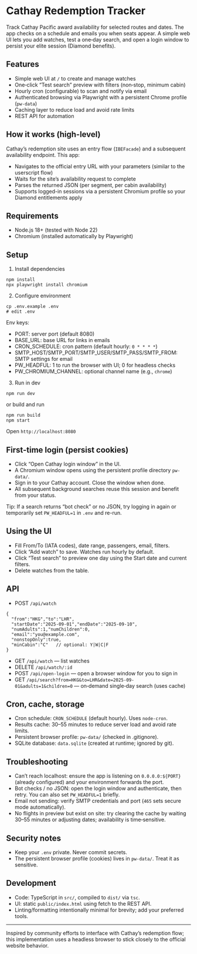 # Cathay Redemption Tracker

Track Cathay Pacific award availability for selected routes and dates. The app checks on a schedule and emails you when seats appear. A simple web UI lets you add watches, test a one‑day search, and open a login window to persist your elite session (Diamond benefits).

## Features

- Simple web UI at `/` to create and manage watches
- One‑click “Test search” preview with filters (non‑stop, minimum cabin)
- Hourly cron (configurable) to scan and notify via email
- Authenticated browsing via Playwright with a persistent Chrome profile (`pw-data`)
- Caching layer to reduce load and avoid rate limits
- REST API for automation

## How it works (high-level)

Cathay’s redemption site uses an entry flow (`IBEFacade`) and a subsequent availability endpoint. This app:
- Navigates to the official entry URL with your parameters (similar to the userscript flow)
- Waits for the site’s availability request to complete
- Parses the returned JSON (per segment, per cabin availability)
- Supports logged-in sessions via a persistent Chromium profile so your Diamond entitlements apply

## Requirements

- Node.js 18+ (tested with Node 22)
- Chromium (installed automatically by Playwright)

## Setup

1) Install dependencies

```
npm install
npx playwright install chromium
```

2) Configure environment

```
cp .env.example .env
# edit .env
```

Env keys:
- PORT: server port (default 8080)
- BASE_URL: base URL for links in emails
- CRON_SCHEDULE: cron pattern (default hourly: `0 * * * *`)
- SMTP_HOST/SMTP_PORT/SMTP_USER/SMTP_PASS/SMTP_FROM: SMTP settings for email
- PW_HEADFUL: 1 to run the browser with UI; 0 for headless checks
- PW_CHROMIUM_CHANNEL: optional channel name (e.g., `chrome`)

3) Run in dev

```
npm run dev
```

or build and run

```
npm run build
npm start
```

Open `http://localhost:8080`

## First-time login (persist cookies)

- Click “Open Cathay login window” in the UI.
- A Chromium window opens using the persistent profile directory `pw-data/`.
- Sign in to your Cathay account. Close the window when done.
- All subsequent background searches reuse this session and benefit from your status.

Tip: If a search returns “bot check” or no JSON, try logging in again or temporarily set `PW_HEADFUL=1` in `.env` and re-run.

## Using the UI

- Fill From/To (IATA codes), date range, passengers, email, filters.
- Click “Add watch” to save. Watches run hourly by default.
- Click “Test search” to preview one day using the Start date and current filters.
- Delete watches from the table.

## API

- POST `/api/watch`
```
{
  "from":"HKG","to":"LHR",
  "startDate":"2025-09-01","endDate":"2025-09-10",
  "numAdults":1,"numChildren":0,
  "email":"you@example.com",
  "nonstopOnly":true,
  "minCabin":"C"   // optional: Y|W|C|F
}
```

- GET `/api/watch` — list watches
- DELETE `/api/watch/:id`
- POST `/api/open-login` — open a browser window for you to sign in
- GET `/api/search?from=HKG&to=LHR&date=2025-09-01&adults=1&children=0` — on‑demand single‑day search (uses cache)

## Cron, cache, storage

- Cron schedule: `CRON_SCHEDULE` (default hourly). Uses `node-cron`.
- Results cache: 30–55 minutes to reduce server load and avoid rate limits.
- Persistent browser profile: `pw-data/` (checked in .gitignore).
- SQLite database: `data.sqlite` (created at runtime; ignored by git).

## Troubleshooting

- Can’t reach localhost: ensure the app is listening on `0.0.0.0:${PORT}` (already configured) and your environment forwards the port.
- Bot checks / no JSON: open the login window and authenticate, then retry. You can also set `PW_HEADFUL=1` briefly.
- Email not sending: verify SMTP credentials and port (`465` sets secure mode automatically).
- No flights in preview but exist on site: try clearing the cache by waiting 30–55 minutes or adjusting dates; availability is time‑sensitive.

## Security notes

- Keep your `.env` private. Never commit secrets.
- The persistent browser profile (cookies) lives in `pw-data/`. Treat it as sensitive.

## Development

- Code: TypeScript in `src/`, compiled to `dist/` via `tsc`.
- UI: static `public/index.html` using fetch to the REST API.
- Linting/formatting intentionally minimal for brevity; add your preferred tools.

---

Inspired by community efforts to interface with Cathay’s redemption flow; this implementation uses a headless browser to stick closely to the official website behavior.